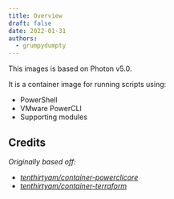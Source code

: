 ```yaml
---
title: Overview
draft: false
date: 2022-01-31
authors:
  - grumpydumpty
---
```


This images is based on Photon v5.0.

It is a container image for running scripts using:

- PowerShell
- VMware PowerCLI
- Supporting modules

## Credits

_Originally based off:_

- _[tenthirtyam/container-powerclicore](https://github.com/tenthirtyam/container-powerclicore/)_
- _[tenthirtyam/container-terraform](https://github.com/tenthirtyam/container-terraform/)_
